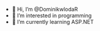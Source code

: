 - 👋 Hi, I’m @DominikwlodaR
- 👀 I’m interested in programming
- 🌱 I’m currently learning ASP.NET


<!---
DominikwlodaR/DominikwlodaR is a ✨ special ✨ repository because its `README.md` (this file) appears on your GitHub profile.
You can click the Preview link to take a look at your changes.
--->
